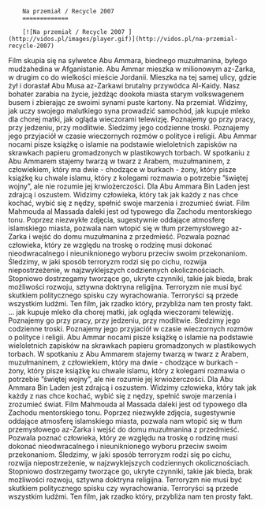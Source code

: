 
        Na przemiał / Recycle 2007 
        =============
        
        [![Na przemiał / Recycle 2007 ](http://vidos.pl/images/player.gif)](http://vidos.pl/na-przemial-recycle-2007)
        
        
 Film skupia się na sylwetce Abu Ammara, biednego muzułmanina, byłego mudżahedina w Afganistanie. Abu Ammar mieszka w milionowym az-Zarka, w drugim co do wielkości mieście Jordanii. Mieszka na tej samej ulicy, gdzie żył i dorastał Abu Musa az-Zarkawi brutalny przywódca Al-Kaidy. Nasz bohater zarabia na życie, jeżdżąc dookoła miasta starym volkswagenem busem i zbierając ze swoimi synami puste kartony. Na przemiał. Widzimy, jak uczy swojego malutkiego syna prowadzić samochód, jak kupuje mleko dla chorej matki, jak ogląda wieczorami telewizję. Poznajemy go przy pracy, przy jedzeniu, przy modlitwie. Śledzimy jego codzienne troski. Poznajemy jego przyjaciół w czasie wieczornych rozmów o polityce i religii. Abu Ammar nocami pisze książkę o islamie na podstawie wieloletnich zapisków na skrawkach papieru gromadzonych w plastikowych torbach. W spotkaniu z Abu Ammarem stajemy twarzą w twarz z Arabem, muzułmaninem, z człowiekiem, który ma dwie - chodzące w burkach - żony, który pisze książkę ku chwale islamu, który z kolegami rozmawia o potrzebie ”świętej wojny”, ale nie rozumie jej krwiożerczości. Dla Abu Ammara Bin Laden jest zdrajcą i oszustem. Widzimy człowieka, który tak jak każdy z nas chce kochać, wybić się z nędzy, spełnić swoje marzenia i zrozumieć świat. Film Mahmouda al Massada daleki jest od typowego dla Zachodu mentorskiego tonu. Poprzez niezwykłe zdjęcia, sugestywnie oddające atmosferę islamskiego miasta, pozwala nam wtopić się w tłum przemysłowego az-Zarka i wejść do domu muzułmanina z przedmieść. Pozwala poznać człowieka, który ze względu na troskę o rodzinę musi dokonać nieodwracalnego i nieuniknionego wyboru przeciw swoim przekonaniom. Śledzimy, w jaki sposób terroryzm rodzi się po cichu, rozwija niepostrzeżenie, w najzwyklejszych codziennych okolicznościach. Stopniowo dostrzegamy tworzące go, ukryte czynniki, takie jak bieda, brak możliwości rozwoju, sztywna doktryna religijna. Terroryzm nie musi być skutkiem politycznego spisku czy wyrachowania. Terroryści są przede wszystkim ludźmi. Ten film, jak rzadko który, przybliża nam ten prosty fakt.   ... jak kupuje mleko dla chorej matki, jak ogląda wieczorami telewizję. Poznajemy go przy pracy, przy jedzeniu, przy modlitwie. Śledzimy jego codzienne troski. Poznajemy jego przyjaciół w czasie wieczornych rozmów o polityce i religii. Abu Ammar nocami pisze książkę o islamie na podstawie wieloletnich zapisków na skrawkach papieru gromadzonych w plastikowych torbach. W spotkaniu z Abu Ammarem stajemy twarzą w twarz z Arabem, muzułmaninem, z człowiekiem, który ma dwie - chodzące w burkach - żony, który pisze książkę ku chwale islamu, który z kolegami rozmawia o potrzebie ”świętej wojny”, ale nie rozumie jej krwiożerczości. Dla Abu Ammara Bin Laden jest zdrajcą i oszustem. Widzimy człowieka, który tak jak każdy z nas chce kochać, wybić się z nędzy, spełnić swoje marzenia i zrozumieć świat. Film Mahmouda al Massada daleki jest od typowego dla Zachodu mentorskiego tonu. Poprzez niezwykłe zdjęcia, sugestywnie oddające atmosferę islamskiego miasta, pozwala nam wtopić się w tłum przemysłowego az-Zarka i wejść do domu muzułmanina z przedmieść. Pozwala poznać człowieka, który ze względu na troskę o rodzinę musi dokonać nieodwracalnego i nieuniknionego wyboru przeciw swoim przekonaniom. Śledzimy, w jaki sposób terroryzm rodzi się po cichu, rozwija niepostrzeżenie, w najzwyklejszych codziennych okolicznościach. Stopniowo dostrzegamy tworzące go, ukryte czynniki, takie jak bieda, brak możliwości rozwoju, sztywna doktryna religijna. Terroryzm nie musi być skutkiem politycznego spisku czy wyrachowania. Terroryści są przede wszystkim ludźmi. Ten film, jak rzadko który, przybliża nam ten prosty fakt.
    
